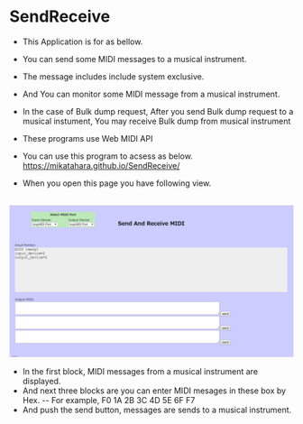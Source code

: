 # SendReceive
- This Application is for as bellow.
- You can send some MIDI messages to a musical instrument.
- The message includes include system exclusive.
- And You can monitor some MIDI message from a musical instrument.
- In the case of Bulk dump request, After you send Bulk dump request to a musical instument, You may receive Bulk dump from musical instrument

- These programs use Web MIDI API
- You can use this program to acsess as below. https://mikatahara.github.io/SendReceive/<br>
- When you open this page you have following view.<br>

<br>
<img src="sendreceive.png">
<br>

- In the first block, MIDI messages from a musical instrument are displayed.
- And next three blocks are you can enter MIDI mesages in these box by Hex.
-- For example, F0 1A 2B 3C 4D 5E 6F F7
- And push the send button, messages are sends to a musical instrument.

